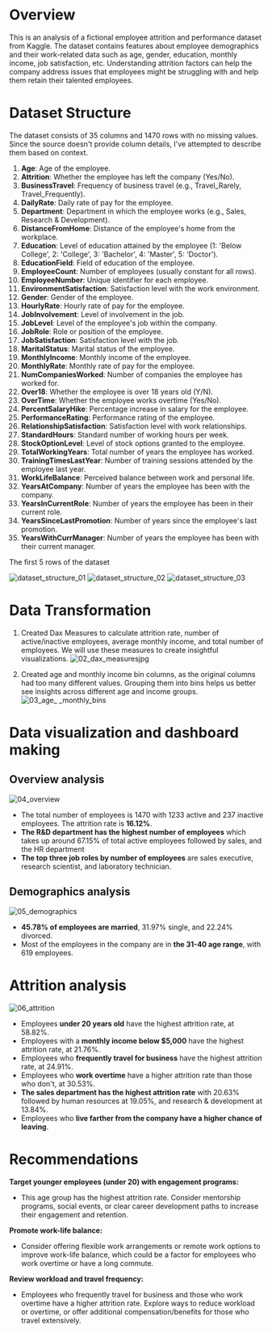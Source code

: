 # Overview
This is an analysis of a fictional employee attrition and performance dataset from Kaggle. The dataset contains features about employee demographics and their work-related data such as age, gender, education, monthly income, job satisfaction, etc.
Understanding attrition factors can help the company address issues that employees might be struggling with and help them retain their talented employees.

# Dataset Structure
The dataset consists of 35 columns and 1470 rows with no missing values. Since the source doesn't provide column details, I've attempted to describe them based on context.
1.	**Age**: Age of the employee.
2.	**Attrition**: Whether the employee has left the company (Yes/No).
3.	**BusinessTravel**: Frequency of business travel (e.g., Travel_Rarely, Travel_Frequently).
4.	**DailyRate**: Daily rate of pay for the employee.
5.	**Department**: Department in which the employee works (e.g., Sales, Research & Development).
6.	**DistanceFromHome**: Distance of the employee's home from the workplace.
7.	**Education**: Level of education attained by the employee (1: 'Below College', 2: 'College', 3: 'Bachelor', 4: 'Master', 5: 'Doctor').
8.	**EducationField**: Field of education of the employee.
9.	**EmployeeCount**: Number of employees (usually constant for all rows).
10.	**EmployeeNumber**: Unique identifier for each employee.
11.	**EnvironmentSatisfaction**: Satisfaction level with the work environment.
12.	**Gender**: Gender of the employee.
13.	**HourlyRate**: Hourly rate of pay for the employee.
14.	**JobInvolvement**: Level of involvement in the job.
15.	**JobLevel**: Level of the employee's job within the company.
16.	**JobRole**: Role or position of the employee.
17.	**JobSatisfaction**: Satisfaction level with the job.
18.	**MaritalStatus**: Marital status of the employee.
19.	**MonthlyIncome**: Monthly income of the employee.
20.	**MonthlyRate**: Monthly rate of pay for the employee.
21.	**NumCompaniesWorked**: Number of companies the employee has worked for.
22.	**Over18**: Whether the employee is over 18 years old (Y/N).
23.	**OverTime**: Whether the employee works overtime (Yes/No).
24.	**PercentSalaryHike**: Percentage increase in salary for the employee.
25.	**PerformanceRating**: Performance rating of the employee.
26.	**RelationshipSatisfaction**: Satisfaction level with work relationships.
27.	**StandardHours**: Standard number of working hours per week.
28.	**StockOptionLevel**: Level of stock options granted to the employee.
29.	**TotalWorkingYears**: Total number of years the employee has worked.
30.	**TrainingTimesLastYear**: Number of training sessions attended by the employee last year.
31.	**WorkLifeBalance**: Perceived balance between work and personal life.
32.	**YearsAtCompany**: Number of years the employee has been with the company.
33.	**YearsInCurrentRole**: Number of years the employee has been in their current role.
34.	**YearsSinceLastPromotion**: Number of years since the employee's last promotion.
35.	**YearsWithCurrManager**: Number of years the employee has been with their current manager.

The first 5 rows of the dataset

![dataset_structure_01](https://github.com/pongsakorn-onnim/Power_BI_project/assets/87061596/c1dbe446-3e83-4d3c-9e34-6245dc8988a2)
![dataset_structure_02](https://github.com/pongsakorn-onnim/Power_BI_project/assets/87061596/5f57bf6d-9bd9-462f-b485-74502a9cc866)
![dataset_structure_03](https://github.com/pongsakorn-onnim/Power_BI_project/assets/87061596/8d14c097-de31-45e6-a531-24ef9ce13e7b)


# Data Transformation
1.	Created Dax Measures to calculate attrition rate, number of active/inactive employees, average monthly income, and total number of employees. We will use these measures to create insightful visualizations.
![02_dax_measuresjpg](https://github.com/pongsakorn-onnim/Power_BI_project/assets/87061596/bc3cd3cf-1a34-43ad-8406-192b8fa29313)

2.	Created age and monthly income bin columns, as the original columns had too many different values. Grouping them into bins helps us better see insights across different age and income groups.
![03_age_ _monthly_bins](https://github.com/pongsakorn-onnim/Power_BI_project/assets/87061596/75bdc641-20af-4973-aee5-1959e0527a6d)


# Data visualization and dashboard making
## Overview analysis
![04_overview](https://github.com/pongsakorn-onnim/Power_BI_project/assets/87061596/fcc45f52-71d4-4510-b19c-1cc285019181)
- The total number of employees is 1470 with 1233 active and 237 inactive employees. The attrition rate is **16.12%**. 
- **The R&D department has the highest number of employees** which takes up around 67.15% of total active employees followed by sales, and the HR department
- **The top three job roles by number of employees** are sales executive, research scientist, and laboratory technician.


## Demographics analysis
![05_demographics](https://github.com/pongsakorn-onnim/Power_BI_project/assets/87061596/70f7bd99-2f1a-4907-8668-47cbe5938131)
- **45.78% of employees are married**, 31.97% single, and 22.24% divorced.
- Most of the employees in the company are in **the 31-40 age range**, with 619 employees.


# Attrition analysis
![06_attrition](https://github.com/pongsakorn-onnim/Power_BI_project/assets/87061596/0aee18f9-eebb-4243-b81c-b9165069d1d3)
-	Employees **under 20 years old** have the highest attrition rate, at 58.82%.
-	Employees with a **monthly income below $5,000** have the highest attrition rate, at 21.76%.
-	Employees who **frequently travel for business** have the highest attrition rate, at 24.91%.
-	Employees who **work overtime** have a higher attrition rate than those who don't, at 30.53%.
- **The sales department has the highest attrition rate** with 20.63% followed by human resources at 19.05%, and research & development at 13.84%.
- Employees who **live farther from the company have a higher chance of leaving**.

# Recommendations
**Target younger employees (under 20) with engagement programs:** 
- This age group has the highest attrition rate. Consider mentorship programs, social events, or clear career development paths to increase their engagement and retention.

**Promote work-life balance:**
- Consider offering flexible work arrangements or remote work options to improve work-life balance, which could be a factor for employees who work overtime or have a long commute.

**Review workload and travel frequency:**
- Employees who frequently travel for business and those who work overtime have a higher attrition rate. Explore ways to reduce workload or overtime, or offer additional compensation/benefits for those who travel extensively.

  



